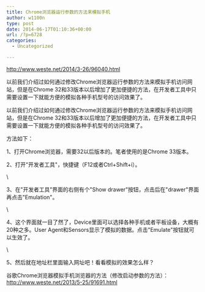 ```yaml
---
title: Chrome浏览器运行参数的方法来模拟手机
author: w1100n
type: post
date: 2014-06-17T01:10:36+00:00
url: /?p=6728
categories:
  - Uncategorized

---
```

http://www.weste.net/2014/3-26/96040.html

以前我们介绍过如何通过修改Chrome浏览器运行参数的方法来模拟手机访问网站，但是在Chrome 32和33版本以后增加了更加便捷的方法，在开发者工具中只需要设置一下就能方便的模拟各种手机型号的访问效果了。

以前我们介绍过如何通过修改Chrome浏览器运行参数的方法来模拟手机访问网站，但是在Chrome 32和33版本以后增加了更加便捷的方法，在开发者工具中只需要设置一下就能方便的模拟各种手机型号的访问效果了。

方法如下：

1、打开Chrome浏览器，需要32以后版本的。笔者使用的是Chrome 33版本。

2、打开"开发者工具"，快捷键（F12或者Ctrl+Shift+i）。

\

3、在"开发者工具"界面的右侧有个"Show drawer"按钮，点击后在"drawer"界面再点击"Emulation"。

\

4、这个界面就一目了然了，Device里面可以选择各种手机或者平板设备，大概有20种之多。User Agent和Sensors显示了模拟的数据。点击"Emulate"按钮就可以生效了。

\

5、然后就在地址栏里面输入网址吧！看看模拟的效果怎么样？

谷歌Chrome浏览器模拟手机浏览器的方法（修改启动参数的方法）：http://www.weste.net/2013/5-25/91691.html